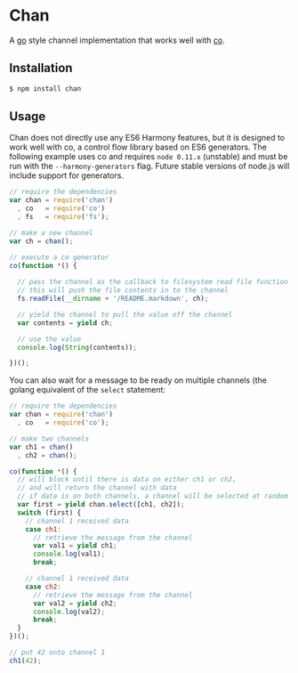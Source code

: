 # Chan

A [go](http://golang.org) style channel implementation that works well with [co](https://github.com/visionmedia/co).

## Installation

```bash
$ npm install chan
```
## Usage

Chan does not directly use any ES6 Harmony features, but it is designed to work well with co, a control flow library based on ES6 generators. The following example uses co and requires `node 0.11.x` (unstable) and must be run with the `--harmony-generators` flag. Future stable versions of node.js will include support for generators.

```javascript
// require the dependencies
var chan = require('chan')
  , co   = require('co')
  , fs   = require('fs');

// make a new channel
var ch = chan();

// execute a co generator
co(function *() {
  
  // pass the channel as the callback to filesystem read file function
  // this will push the file contents in to the channel
  fs.readFile(__dirname + '/README.markdown', ch);

  // yield the channel to pull the value off the channel
  var contents = yield ch;

  // use the value
  console.log(String(contents));

})();
```

You can also wait for a message to be ready on multiple channels (the golang equivalent of the `select` statement:

``` javascript
// require the dependencies
var chan = require('chan')
  , co   = require('co');

// make two channels
var ch1 = chan()
  , ch2 = chan();

co(function *() {
  // will block until there is data on either ch1 or ch2,
  // and will return the channel with data
  // if data is on both channels, a channel will be selected at random
  var first = yield chan.select([ch1, ch2]);
  switch (first) {
    // channel 1 received data
    case ch1:
      // retrieve the message from the channel
      var val1 = yield ch1;
      console.log(val1);
      break;

    // channel 1 received data
    case ch2:
      // retrieve the message from the channel
      var val2 = yield ch2;
      console.log(val2);
      break;
  }
})();

// put 42 onto channel 1
ch1(42);
```
